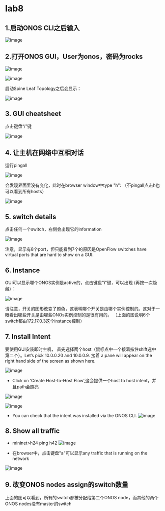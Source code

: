 # lab8

## 1.启动ONOS CLI之后输入
![image](https://user-images.githubusercontent.com/58734009/190889981-507b60f7-117a-4534-8ea7-b523566cda02.png)

## 2.打开ONOS GUI，User为onos，密码为rocks
![image](https://user-images.githubusercontent.com/58734009/190890022-62e55c6d-e500-43f1-a70d-46886a6df7c3.png)

![image](https://user-images.githubusercontent.com/58734009/190890033-d6defad3-1bbf-453a-8b87-293683c3672e.png)

启动Spine Leaf Topology之后会显示：

![image](https://user-images.githubusercontent.com/58734009/190890326-0b12aa66-4e97-44d4-bbe0-29e345f2b406.png)

## 3. GUI cheatsheet
点击键盘“/”键

![image](https://user-images.githubusercontent.com/58734009/190890393-2dc0692d-849a-43f8-b5ea-bf2d62b83e83.png)

## 4. 让主机在网络中互相对话

运行pingall

![image](https://user-images.githubusercontent.com/58734009/190890459-cc042007-6291-4bc4-8c75-01282e339667.png)

会发现界面里没有变化，此时在browser window中type "h": （不pingall点击h也可以看到所有hosts）

![image](https://user-images.githubusercontent.com/58734009/190890490-27baa128-49b3-42f5-a65f-47ce7463f341.png)

## 5. switch details
点击任何一个switch，右侧会出现它的information

![image](https://user-images.githubusercontent.com/58734009/190890551-05409caf-dae0-4ae7-b8cd-2c022b87836a.png)

注意，显示有8个port，但只能看到7个的原因是OpenFlow switches have virtual ports that are hard to show on a GUI.

## 6. Instance
GUI可以显示哪个ONOS实例是active的，点击键盘"i"键，可以出现 (再按一次隐藏)：

![image](https://user-images.githubusercontent.com/58734009/190890731-00e7f114-c850-4f78-b9a0-662648f61041.png)

请注意，开关的图形改变了颜色，这表明哪个开关是由哪个实例控制的。这对于一眼看出哪些开关是由哪些ONOs实例控制的是很有用的。
（上面的图说明6个switch都由172.17.0.3这个instance控制）

## 7. Install Intent
要使用GUI安装即时主机， 首先选择两个host（鼠标点中一个接着按住shift选中第二个）。Let’s pick 10.0.0.20 and 10.0.0.9. 接着 a pane will appear on the right hand 
side of the screen as shown here.

![image](https://user-images.githubusercontent.com/58734009/190891129-8ddc904a-70b1-4d35-a0da-a0f0258d75b9.png)

* Click on ‘Create Host-to-Host Flow’,这会提供一个host to host intent，并且path会照亮

![image](https://user-images.githubusercontent.com/58734009/190891163-b7fb7f15-1d49-4d6d-9d15-5304d8900a12.png)

![image](https://user-images.githubusercontent.com/58734009/190891185-e1fd29a1-f86b-484e-8044-075c37460efa.png)

* You can check that the intent was installed via the ONOS CLI.
![image](https://user-images.githubusercontent.com/58734009/190891258-338041e7-7b25-4515-bebe-6e9fe2e0522d.png)

## 8. Show all traffic 
* mininet>h24 ping h42
![image](https://user-images.githubusercontent.com/58734009/190891651-9cf90e1d-84d3-4cd4-bbc1-e1537af590e5.png)

* 在browser中，点击键盘"a"可以显示any traffic that is running on the network

![image](https://user-images.githubusercontent.com/58734009/190891514-da1a5e4c-e935-4d03-ae1d-9376e969ff99.png)

## 9. 改变ONOS nodes assign的switch数量

上面的图可以看到，所有的switch都被分配给第二个ONOS node，而其他的两个ONOS nodes没有master的switch


